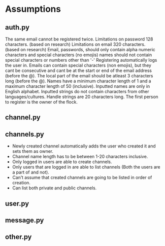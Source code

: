 # Assumptions
## auth.py

The same email cannot be registered twice.
Limitations on password 128 characters. (based on research)
Limitations on email 320 characters. (based on research)
Email, passwords, should only contain alpha numeric characters and special characters (no emojis)
names should not contain special characters or numbers other than '-'
Registering automatically logs the user in.
Emails can contain special characters (non emojis), but they cant be consecutive and cant be at
the start or end of the email address (before the @).
The local part of the email should be atleast 3 characters long (before the @).
Names have a minimum character length of 1 and a maximum character length of 50 (inclusive).
Inputted names are only in English alphabet.
Inputted strings do not contain characters from other languages/cultures.
Handle strings are 20 characters long.
The first person to register is the owner of the flock.


## channel.py

## channels.py
- Newly created channel automatically adds the user who created it and sets them as owner.
- Channel name length has to be between 1-20 characters inclusive. 
- Only logged in users are able to create channels. 
- Only users that are logged in are able to list channels (Both the users are a part of and not).
- Can't assume that created channels are going to be listed in order of creation.
- Can list both private and public channels.

## user.py



## message.py



## other.py



